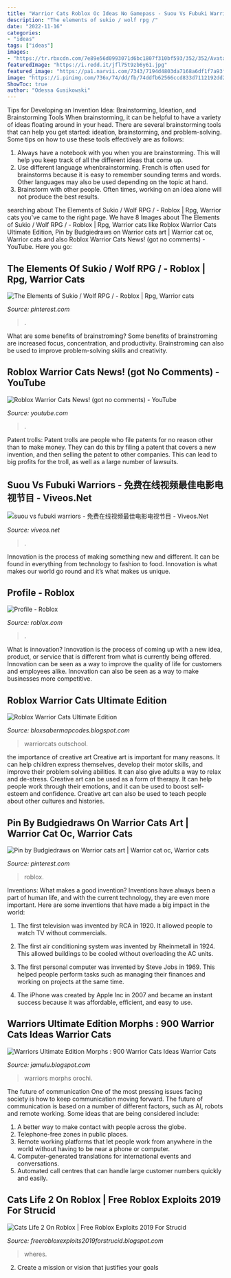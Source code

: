 ```yaml
---
title: "Warrior Cats Roblox Oc Ideas No Gamepass - Suou Vs Fubuki Warriors"
description: "The elements of sukio / wolf rpg /"
date: "2022-11-16"
categories:
- "ideas"
tags: ["ideas"]
images:
- "https://tr.rbxcdn.com/7e89e56d0993071d6bc1807f310bf593/352/352/Avatar/Png"
featuredImage: "https://i.redd.it/jfl75t9zb6y61.jpg"
featured_image: "https://pa1.narvii.com/7343/7194d4803da7168a6df1f7a93f346ba075d832e8r1-480-284_00.gif"
image: "https://i.pinimg.com/736x/74/dd/fb/74ddfb62566ccd833d7112192dd28609.jpg"
ShowToc: true
author: "Odessa Gusikowski"
---
```



Tips for Developing an Invention Idea: Brainstorming, Ideation, and Brainstorming Tools
When brainstorming, it can be helpful to have a variety of ideas floating around in your head. There are several brainstorming tools that can help you get started: ideation, brainstorming, and problem-solving. Some tips on how to use these tools effectively are as follows: 
1. Always have a notebook with you when you are brainstorming. This will help you keep track of all the different ideas that come up. 
2. Use different language whenbrainstorming. French is often used for brainstorms because it is easy to remember sounding terms and words. Other languages may also be used depending on the topic at hand. 
3. Brainstorm with other people. Often times, working on an idea alone will not produce the best results.

	

		
searching about The Elements of Sukio / Wolf RPG / - Roblox | Rpg, Warrior cats you've came to the right page. We have 8 Images about The Elements of Sukio / Wolf RPG / - Roblox | Rpg, Warrior cats like Roblox Warrior Cats Ultimate Edition, Pin by Budgiedraws on Warrior cats art | Warrior cat oc, Warrior cats and also Roblox Warrior Cats News! (got no comments) - YouTube. Here you go:
		
    
## The Elements Of Sukio / Wolf RPG / - Roblox | Rpg, Warrior Cats

<img loading=lazy src="https://i.pinimg.com/736x/46/a6/c3/46a6c356b37b68601257f76bb8f9282e.jpg" onerror="this.onerror=null;this.src='https://tse1.mm.bing.net/th?id=OIP.bY1NaHpWCOwFkh-tTCKJVQHaEK&amp;pid=15.1';" alt="The Elements of Sukio / Wolf RPG / - Roblox | Rpg, Warrior cats">

_Source: pinterest.com_

>. 

	

What are some benefits of brainstroming?
Some benefits of brainstroming are increased focus, concentration, and productivity. Brainstroming can also be used to improve problem-solving skills and creativity.

    
## Roblox Warrior Cats News! (got No Comments) - YouTube

<img loading=lazy src="https://i.ytimg.com/vi/Sn4oTrKlDNE/hqdefault.jpg" onerror="this.onerror=null;this.src='https://tse2.mm.bing.net/th?id=OIP.FsvK3NmyY738nwLCsiM9DwHaFj&amp;pid=15.1';" alt="Roblox Warrior Cats News! (got no comments) - YouTube">

_Source: youtube.com_

>. 

	

Patent trolls:
Patent trolls are people who file patents for no reason other than to make money. They can do this by filing a patent that covers a new invention, and then selling the patent to other companies. This can lead to big profits for the troll, as well as a large number of lawsuits.

    
## Suou Vs Fubuki Warriors - 免费在线视频最佳电影电视节目 - Viveos.Net

<img loading=lazy src="https://i.ytimg.com/vi/5cU0kv8Xwjo/mqdefault.jpg" onerror="this.onerror=null;this.src='https://tse3.mm.bing.net/th?id=OIP.Zvt6P_vrG2FDO4hJJZx6ZQAAAA&amp;pid=15.1';" alt="suou vs fubuki warriors - 免费在线视频最佳电影电视节目 - Viveos.Net">

_Source: viveos.net_

>. 

	

Innovation is the process of making something new and different. It can be found in everything from technology to fashion to food. Innovation is what makes our world go round and it’s what makes us unique.

    
## Profile - Roblox

<img loading=lazy src="https://tr.rbxcdn.com/7e89e56d0993071d6bc1807f310bf593/352/352/Avatar/Png" onerror="this.onerror=null;this.src='https://tse4.mm.bing.net/th?id=OIP.P8GEYs_NJInPaB3AkMtV_wAAAA&amp;pid=15.1';" alt="Profile - Roblox">

_Source: roblox.com_

>. 

	

What is innovation?
Innovation is the process of coming up with a new idea, product, or service that is different from what is currently being offered. Innovation can be seen as a way to improve the quality of life for customers and employees alike. Innovation can also be seen as a way to make businesses more competitive.

    
## Roblox Warrior Cats Ultimate Edition

<img loading=lazy src="https://i.redd.it/jfl75t9zb6y61.jpg" onerror="this.onerror=null;this.src='https://tse1.mm.bing.net/th?id=OIP.izeEGS_doVvUMrDYjkNHIgHaFS&amp;pid=15.1';" alt="Roblox Warrior Cats Ultimate Edition">

_Source: bloxsabermapcodes.blogspot.com_

>warriorcats outschool. 

	

the importance of creative art
Creative art is important for many reasons. It can help children express themselves, develop their motor skills, and improve their problem solving abilities. It can also give adults a way to relax and de-stress.
Creative art can be used as a form of therapy. It can help people work through their emotions, and it can be used to boost self-esteem and confidence. Creative art can also be used to teach people about other cultures and histories.

    
## Pin By Budgiedraws On Warrior Cats Art | Warrior Cat Oc, Warrior Cats

<img loading=lazy src="https://i.pinimg.com/736x/74/dd/fb/74ddfb62566ccd833d7112192dd28609.jpg" onerror="this.onerror=null;this.src='https://tse3.mm.bing.net/th?id=OIP.1M9mhk_Bm-tqooMIXCerzgHaEy&amp;pid=15.1';" alt="Pin by Budgiedraws on Warrior cats art | Warrior cat oc, Warrior cats">

_Source: pinterest.com_

>roblox. 

	

Inventions: What makes a good invention?
Inventions have always been a part of human life, and with the current technology, they are even more important. Here are some inventions that have made a big impact in the world:
1. The first television was invented by RCA in 1920. It allowed people to watch TV without commercials.

2. The first air conditioning system was invented by Rheinmetall in 1924. This allowed buildings to be cooled without overloading the AC units.

3. The first personal computer was invented by Steve Jobs in 1969. This helped people perform tasks such as managing their finances and working on projects at the same time.

4. The iPhone was created by Apple Inc in 2007 and became an instant success because it was affordable, efficient, and easy to use.

    
## Warriors Ultimate Edition Morphs : 900 Warrior Cats Ideas Warrior Cats

<img loading=lazy src="https://pa1.narvii.com/7343/7194d4803da7168a6df1f7a93f346ba075d832e8r1-480-284_00.gif" onerror="this.onerror=null;this.src='https://tse3.mm.bing.net/th?id=OIP.KnULvNNQXSEv5r33tFIBgQAAAA&amp;pid=15.1';" alt="Warriors Ultimate Edition Morphs : 900 Warrior Cats Ideas Warrior Cats">

_Source: jamulu.blogspot.com_

>warriors morphs orochi. 

	

The future of communication
One of the most pressing issues facing society is how to keep communication moving forward. The future of communication is based on a number of different factors, such as AI, robots and remote working. Some ideas that are being considered include: 
1. A better way to make contact with people across the globe. 
2. Telephone-free zones in public places. 
3. Remote working platforms that let people work from anywhere in the world without having to be near a phone or computer. 
4. Computer-generated translations for international events and conversations. 
5. Automated call centres that can handle large customer numbers quickly and easily.

    
## Cats Life 2 On Roblox | Free Roblox Exploits 2019 For Strucid

<img loading=lazy src="https://i.ytimg.com/vi/eCdn6o4jExE/maxresdefault.jpg" onerror="this.onerror=null;this.src='https://tse2.mm.bing.net/th?id=OIP.R5iX1HF3grHw_knYwmrWBQHaEK&amp;pid=15.1';" alt="Cats Life 2 On Roblox | Free Roblox Exploits 2019 For Strucid">

_Source: freerobloxexploits2019forstrucid.blogspot.com_

>wheres. 

	

2. Create a mission or vision that justifies your goals

